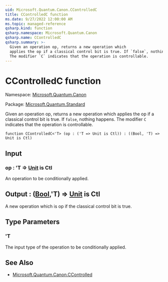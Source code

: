 ```yaml
---
uid: Microsoft.Quantum.Canon.CControlledC
title: CControlledC function
ms.date: 9/27/2022 12:00:00 AM
ms.topic: managed-reference
qsharp.kind: function
qsharp.namespace: Microsoft.Quantum.Canon
qsharp.name: CControlledC
qsharp.summary: >-
  Given an operation op, returns a new operation which
  applies the op if a classical control bit is true. If `false`, nothing happens.
  The modifier `C` indicates that the operation is controllable.
---
```


# CControlledC function

Namespace: [Microsoft.Quantum.Canon](xref:Microsoft.Quantum.Canon)

Package: [Microsoft.Quantum.Standard](https://nuget.org/packages/Microsoft.Quantum.Standard)


Given an operation op, returns a new operation whichapplies the op if a classical control bit is true. If `false`, nothing happens.The modifier `C` indicates that the operation is controllable.

```qsharp
function CControlledC<'T> (op : ('T => Unit is Ctl)) : ((Bool, 'T) => Unit is Ctl)
```


## Input

### op : 'T => [Unit](xref:microsoft.quantum.qsharp.valueliterals#unit-literal)  is Ctl

An operation to be conditionally applied.



## Output : ([Bool](xref:microsoft.quantum.qsharp.valueliterals#bool-literals),'T) => [Unit](xref:microsoft.quantum.qsharp.valueliterals#unit-literal)  is Ctl

A new operation which is op if the classical control bit is true.

## Type Parameters

### 'T

The input type of the operation to be conditionally applied.

## See Also

- [Microsoft.Quantum.Canon.CControlled](xref:Microsoft.Quantum.Canon.CControlled)